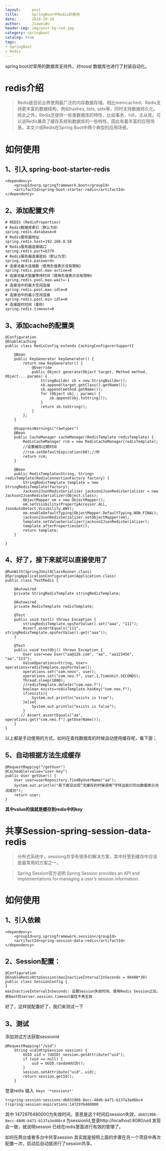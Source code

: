 ```yaml
---
layout:     post                  
title:      SpringBoot中Redis的使用        
date:       2018-10-10             
author:     JiaweiWu        
header-img: img/post-bg-rwd.jpg  
category: springboot   
catalog: true  
tags:                             
- SpringBoot 
- Redis
---
```



spring boot对常用的数据库支持外，对nosql 数据库也进行了封装自动化。

# redis介绍
> Redis是目前业界使用最广泛的内存数据存储。相比memcached，Redis支持更丰富的数据结构，例如hashes, lists, sets等，同时支持数据持久化。除此之外，Redis还提供一些类数据库的特性，比如事务，HA，主从库。可以说Redis兼具了缓存系统和数据库的一些特性，因此有着丰富的应用场景。本文介绍Redis在Spring Boot中两个典型的应用场景。

# 如何使用

## 1、引入 spring-boot-starter-redis
```
<dependency>  
    <groupId>org.springframework.boot</groupId>  
    <artifactId>spring-boot-starter-redis</artifactId>  
</dependency>  
```
## 2、添加配置文件
```
# REDIS (RedisProperties)
# Redis数据库索引（默认为0）
spring.redis.database=0  
# Redis服务器地址
spring.redis.host=192.168.0.58
# Redis服务器连接端口
spring.redis.port=6379  
# Redis服务器连接密码（默认为空）
spring.redis.password=  
# 连接池最大连接数（使用负值表示没有限制）
spring.redis.pool.max-active=8  
# 连接池最大阻塞等待时间（使用负值表示没有限制）
spring.redis.pool.max-wait=-1  
# 连接池中的最大空闲连接
spring.redis.pool.max-idle=8  
# 连接池中的最小空闲连接
spring.redis.pool.min-idle=0  
# 连接超时时间（毫秒）
spring.redis.timeout=0  
```
## 3、添加cache的配置类

```
@Configuration
@EnableCaching
public class RedisConfig extends CachingConfigurerSupport{
	
	@Bean
	public KeyGenerator keyGenerator() {
        return new KeyGenerator() {
            @Override
            public Object generate(Object target, Method method, Object... params) {
                StringBuilder sb = new StringBuilder();
                sb.append(target.getClass().getName());
                sb.append(method.getName());
                for (Object obj : params) {
                    sb.append(obj.toString());
                }
                return sb.toString();
            }
        };
    }

    @SuppressWarnings("rawtypes")
    @Bean
    public CacheManager cacheManager(RedisTemplate redisTemplate) {
        RedisCacheManager rcm = new RedisCacheManager(redisTemplate);
        //设置缓存过期时间
        //rcm.setDefaultExpiration(60);//秒
        return rcm;
    }
    
    @Bean
    public RedisTemplate<String, String> redisTemplate(RedisConnectionFactory factory) {
        StringRedisTemplate template = new StringRedisTemplate(factory);
        Jackson2JsonRedisSerializer jackson2JsonRedisSerializer = new Jackson2JsonRedisSerializer(Object.class);
        ObjectMapper om = new ObjectMapper();
        om.setVisibility(PropertyAccessor.ALL, JsonAutoDetect.Visibility.ANY);
        om.enableDefaultTyping(ObjectMapper.DefaultTyping.NON_FINAL);
        jackson2JsonRedisSerializer.setObjectMapper(om);
        template.setValueSerializer(jackson2JsonRedisSerializer);
        template.afterPropertiesSet();
        return template;
    }

}
```

## 4、好了，接下来就可以直接使用了

```
@RunWith(SpringJUnit4ClassRunner.class)
@SpringApplicationConfiguration(Application.class)
public class TestRedis {

    @Autowired
    private StringRedisTemplate stringRedisTemplate;
    
	@Autowired
	private RedisTemplate redisTemplate;

    @Test
    public void test() throws Exception {
        stringRedisTemplate.opsForValue().set("aaa", "111");
        Assert.assertEquals("111", stringRedisTemplate.opsForValue().get("aaa"));
    }
    
    @Test
    public void testObj() throws Exception {
        User user=new User("aa@126.com", "aa", "aa123456", "aa","123");
        ValueOperations<String, User> operations=redisTemplate.opsForValue();
        operations.set("com.neox", user);
        operations.set("com.neo.f", user,1,TimeUnit.SECONDS);
        Thread.sleep(1000);
        //redisTemplate.delete("com.neo.f");
        boolean exists=redisTemplate.hasKey("com.neo.f");
        if(exists){
        	System.out.println("exists is true");
        }else{
        	System.out.println("exists is false");
        }
       // Assert.assertEquals("aa", operations.get("com.neo.f").getUserName());
    }
}

```

以上都是手动使用的方式，如何在查找数据库的时候自动使用缓存呢，看下面；

## 5、自动根据方法生成缓存

```
@RequestMapping("/getUser")
@Cacheable(value="user-key")
public User getUser() {
    User user=userRepository.findByUserName("aa");
    System.out.println("若下面没出现“无缓存的时候调用”字样且能打印出数据表示测试成功");  
    return user;
}
```

**其中value的值就是缓存到redis中的key**

# 共享Session-spring-session-data-redis

> 分布式系统中，sessiong共享有很多的解决方案，其中托管到缓存中应该是最常用的方案之一，

> Spring Session官方说明
Spring Session provides an API and implementations for managing a user’s session information.

# 如何使用

## 1、引入依赖

```
<dependency>
    <groupId>org.springframework.session</groupId>
    <artifactId>spring-session-data-redis</artifactId>
</dependency>
```

## 2、Session配置：

```
@Configuration
@EnableRedisHttpSession(maxInactiveIntervalInSeconds = 86400*30)
public class SessionConfig {
}
maxInactiveIntervalInSeconds: 设置Session失效时间，使用Redis Session之后，原Boot的server.session.timeout属性不再生效
```

好了，这样就配置好了，我们来测试一下

## 3、测试

添加测试方法获取sessionid

```
@RequestMapping("/uid")
    String uid(HttpSession session) {
        UUID uid = (UUID) session.getAttribute("uid");
        if (uid == null) {
            uid = UUID.randomUUID();
        }
        session.setAttribute("uid", uid);
        return session.getId();
    }
```

登录redis 输入` keys '*sessions*'`

```
t<spring:session:sessions:db031986-8ecc-48d6-b471-b137a3ed6bc4
t(spring:session:expirations:1472976480000
```

其中 1472976480000为失效时间，意思是这个时间后session失效，`db031986-8ecc-48d6-b471-b137a3ed6bc4` 为sessionId,登录http://localhost:8080/uid 发现会一致，就说明session 已经在redis里面进行有效的管理了。

如何在两台或者多台中共享session
其实就是按照上面的步骤在另一个项目中再次配置一次，启动后自动就进行了session共享。